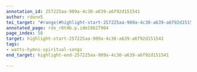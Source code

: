 ```yaml
---
annotation_id: 257225aa-909a-4c30-a639-a6f92d151541
author: rdunn5
tei_target: "#range(#highlight-start-257225aa-909a-4c30-a639-a6f92d151541, #highlight-end-257225aa-909a-4c30-a639-a6f92d151541)"
annotated_page: rdx_r8t4b.p.idm19627904
page_index: 58
target: highlight-start-257225aa-909a-4c30-a639-a6f92d151541
tags:
- watts-hymns-spiritual-songs
end_target: highlight-end-257225aa-909a-4c30-a639-a6f92d151541

---
```

